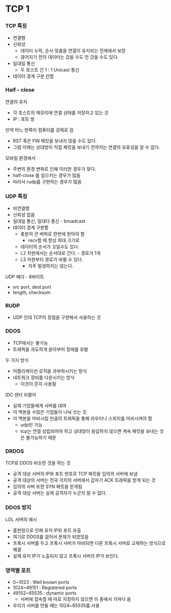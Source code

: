 # TCP 1
### TCP 특징
* 연결형
* 신뢰성
  * 데이터 누락, 순서 맞춤을 연결이 유지되는 전제에서 보장
  * 끊어지기 전의 데이터는 갔을 수도 안 갔을 수도 있다.
* 일대일 통신
  * 두 호스트 간 1 : 1 Unicast 통신
* 데이터 경계 구분 안함

### Half - close
연결의 유지
* 각 호스트의 메모리에 연결 상태를 저장하고 있는 것
* IP : 포트 쌍

만약 어느 한쪽이 컴퓨터를 강제로 끔
* RST 혹은 FIN 패킷을 보내지 않을 수도 있다.
* 그럼 이때는 상대방이 직접 패킷을 보내기 전까지는 연결의 유효성을 알 수 없다.

모바일 환경에서
* 주변의 환경 변화로 인해 이러한 경우가 잦다.
* half-close 를 일으키는 경우가 많음
* 따라서 rudp를 구현하는 경우가 많음

### UDP 특징
* 비연결형
* 신뢰성 없음
* 일대일 통신, 일대다 통신 - broadcast
* 데이터 경계 구분함
  * 충분히 큰 버퍼로 한번에 받아야 함
    * recv할 때 항상 최대 크기로
  * 데이터의 순서가 꼬일수도 있다.
  * L2 차원에서는 순서대로 간다. - 경로가 1개
  * L3 차원부터 경로가 바뀔 수 있다.
    * 자주 발생하지는 않는다.

UDP 헤더 - 8바이트
* src port, dest port
* length, checksum

### RUDP
* UDP 인데 TCP의 장점을 구현해서 사용하는 것

### DDOS
* TCP에서는 불가능
* 트래픽을 과도하게 쏟아부어 장애를 유발

두 가지 방식
* 어플리케이션 로직을 과부하시키는 방식
* 네트워크 장비를 다운시키는 방식
  * 이것이 흔히 사용됨

IDC 센터 되팔이
* 실제 기업들에게 서버를 대여
* 이 백본을 수많은 기업들이 나눠 쓰는 것
* 이 백본을 마비시킬 만큼의 트래픽을 통해 라우터나 스위치를 마비시켜야 함
  * udp만 가능
  * tcp는 연결 성립되어야 하고 상대방이 응답하지 않으면 계속 패킷을 보내는 것은 불가능하기 때문

### DRDOS
TCP로 DDOS 비슷한 것을 하는 것
* 공격 대상 서버의 IP와 포트 번호로 TCP 패킷을 임의의 서버에 보냄
* 공격 대상의 서버는 전국 각지의 서버에서 갑자기 ACK 트래픽을 받게 되는 것
* 임의의 서버 또한 SYN 패킷을 받게됨
* 공격 대상 서버는 실제 공격자가 누군지 알 수 없다.

### DDOS 방지
LOL 서버의 예시
* 홀펀칭으로 인해 유저 IP와 포트 유출
* 여기로 DDOS를 걸어서 문제가 되었었음
* 프록시 서버를 두고 프록시 서버가 마비되면 다른 프록시 서버로 교체하는 방식으로 해결
* 실제 유저 IP가 노출되지 않고 프록시 서버의 IP가 보인다.

### 영역별 포트
* 0~1023 : Well known ports
* 1024~49151 : Registered ports
* 49152~65535 : dynamic ports
  * 서버에 접속할 때 따로 지정하지 않으면 이 중에서 가져다 씀
* 우리가 서버를 만들 때는 1024~65535를 사용